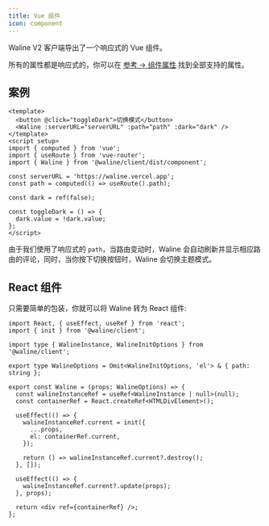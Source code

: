 ```yaml
---
title: Vue 组件
icon: component
---
```


Waline V2 客户端导出了一个响应式的 Vue 组件。

所有的属性都是响应式的，你可以在 [参考 → 组件属性](../../reference/component.md) 找到全部支持的属性。

<!-- more -->

## 案例

```vue
<template>
  <button @click="toggleDark">切换模式</button>
  <Waline :serverURL="serverURL" :path="path" :dark="dark" />
</template>
<script setup>
import { computed } from 'vue';
import { useRoute } from 'vue-router';
import { Waline } from '@waline/client/dist/component';

const serverURL = 'https://waline.vercel.app';
const path = computed(() => useRoute().path);

const dark = ref(false);

const toggleDark = () => {
  dark.value = !dark.value;
};
</script>
```

由于我们使用了响应式的 `path`，当路由变动时，Waline 会自动刷新并显示相应路由的评论，同时，当你按下切换按钮时，Waline 会切换主题模式。

## React 组件

只需要简单的包装，你就可以将 Waline 转为 React 组件:

```tsx
import React, { useEffect, useRef } from 'react';
import { init } from '@waline/client';

import type { WalineInstance, WalineInitOptions } from '@waline/client';

export type WalineOptions = Omit<WalineInitOptions, 'el'> & { path: string };

export const Waline = (props: WalineOptions) => {
  const walineInstanceRef = useRef<WalineInstance | null>(null);
  const containerRef = React.createRef<HTMLDivElement>();

  useEffect(() => {
    walineInstanceRef.current = init({
      ...props,
      el: containerRef.current,
    });

    return () => walineInstanceRef.current?.destroy();
  }, []);

  useEffect(() => {
    walineInstanceRef.current?.update(props);
  }, props);

  return <div ref={containerRef} />;
};
```

